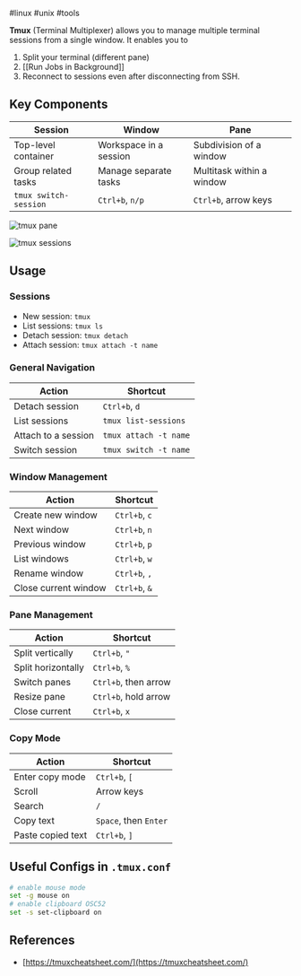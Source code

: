 #linux #unix #tools 

**Tmux** (Terminal Multiplexer) allows you to manage multiple terminal sessions from a single window. It enables you to

1. Split your terminal (different pane)
2. [[Run Jobs in Background]]
3. Reconnect to sessions even after disconnecting from SSH.

## Key Components

| Session               | Window                 | Pane                      |
| --------------------- | ---------------------- | ------------------------- |
| Top-level container   | Workspace in a session | Subdivision of a window   |
| Group related tasks   | Manage separate tasks  | Multitask within a window |
| `tmux switch-session` | `Ctrl+b`, `n/p`        | `Ctrl+b`, arrow keys      |

![tmux pane](https://i.imgur.com/cO8SnPv.png)

![tmux sessions](https://i.imgur.com/s8CcceO.png)

## Usage

### Sessions

- New session: `tmux`
- List sessions: `tmux ls`
- Detach session: `tmux detach`
- Attach session: `tmux attach -t name`

### General Navigation

| Action              | Shortcut              |
| ------------------- | --------------------- |
| Detach session      | `Ctrl+b`, `d`         |
| List sessions       | `tmux list-sessions`  |
| Attach to a session | `tmux attach -t name` |
| Switch session      | `tmux switch -t name` |

### Window Management

| Action               | Shortcut      |
| -------------------- | ------------- |
| Create new window    | `Ctrl+b`, `c` |
| Next window          | `Ctrl+b`, `n` |
| Previous window      | `Ctrl+b`, `p` |
| List windows         | `Ctrl+b`, `w` |
| Rename window        | `Ctrl+b`, `,` |
| Close current window | `Ctrl+b`, `&` |

### Pane Management

| Action             | Shortcut             |
| ------------------ | -------------------- |
| Split vertically   | `Ctrl+b`, `"`        |
| Split horizontally | `Ctrl+b`, `%`        |
| Switch panes       | `Ctrl+b`, then arrow |
| Resize pane        | `Ctrl+b`, hold arrow |
| Close current      | `Ctrl+b`, `x`        |

### Copy Mode

| Action            | Shortcut              |
| ----------------- | --------------------- |
| Enter copy mode   | `Ctrl+b`, `[`         |
| Scroll            | Arrow keys            |
| Search            | `/`                   |
| Copy text         | `Space`, then `Enter` |
| Paste copied text | `Ctrl+b`, `]`         |

## Useful Configs in `.tmux.conf`

```bash
# enable mouse mode
set -g mouse on
# enable clipboard OSC52
set -s set-clipboard on
```

## References

- [https://tmuxcheatsheet.com/](https://tmuxcheatsheet.com/)